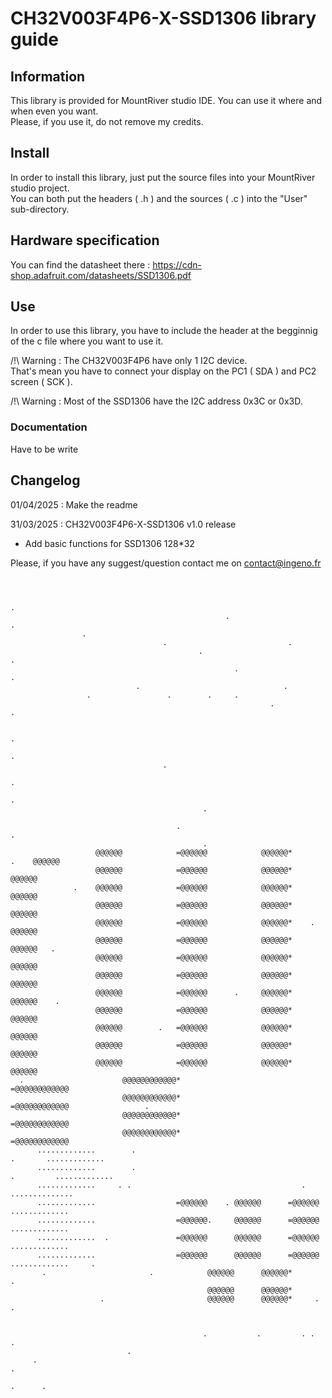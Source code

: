 # CH32V003F4P6-X-SSD1306 library guide
## Information 
This library is provided for MountRiver studio IDE. You can use it where and when even you want.  
Please, if you use it, do not remove my credits.

## Install
In order to install this library, just put the source files into your MountRiver studio project.  
You can both put the headers ( .h ) and the sources ( .c ) into the "User" sub-directory.  

## Hardware specification

You can find the datasheet there : https://cdn-shop.adafruit.com/datasheets/SSD1306.pdf  

## Use 

In order to use this library, you have to include the header at the begginnig of the c file where you want to use it.  

/!\ Warning : The CH32V003F4P6 have only 1 I2C device.  
That's mean you have to connect your display on the PC1 ( SDA ) and PC2 screen ( SCK ).    

/!\ Warning : Most of the SSD1306 have the I2C address 0x3C or 0x3D.  

### Documentation  

Have to be write 

## Changelog


01/04/2025 : Make the readme

31/03/2025 : CH32V003F4P6-X-SSD1306 v1.0 release  
* Add basic functions for SSD1306 128*32

Please, if you have any suggest/question contact me on contact@ingeno.fr
```
                                                                                                    
                                                                                                    
                                                                       .                            
                                                .                          .                        
                .                                                                                   
                                  .                           .                                     
                                          .                                                      .  
                                                  .                     .                           
                            .                                .                                      
                 .                 .        .     .                                                 
                                                          .                             .           
                                                                                                    
                                                                                       .            
                                                                                              .     
                                  .                                                                 
                                                                               .                    
                                                                                                  . 
                                           .                                                        
                                                                                                    
                                     .                                             .                
                                           .                                                        
                   @@@@@@            =@@@@@@            @@@@@@*       .    @@@@@@                   
                   @@@@@@            =@@@@@@            @@@@@@*            @@@@@@                   
              .    @@@@@@            =@@@@@@            @@@@@@*            @@@@@@                   
                   @@@@@@            =@@@@@@            @@@@@@*            @@@@@@                   
                   @@@@@@            =@@@@@@            @@@@@@*    .       @@@@@@                   
                   @@@@@@            =@@@@@@            @@@@@@*            @@@@@@   .               
                   @@@@@@            =@@@@@@            @@@@@@*            @@@@@@                   
                   @@@@@@            =@@@@@@            @@@@@@*            @@@@@@                   
                   @@@@@@            =@@@@@@      .     @@@@@@*            @@@@@@    .              
                   @@@@@@            =@@@@@@            @@@@@@*            @@@@@@                   
                   @@@@@@        .   =@@@@@@            @@@@@@*            @@@@@@                   
                   @@@@@@            =@@@@@@            @@@@@@*            @@@@@@                   
                   @@@@@@            =@@@@@@            @@@@@@*            @@@@@@                   
  .                      @@@@@@@@@@@@*                        =@@@@@@@@@@@@                         
                         @@@@@@@@@@@@*                        =@@@@@@@@@@@@                 .       
                         @@@@@@@@@@@@*                        =@@@@@@@@@@@@                         
                         @@@@@@@@@@@@*                        =@@@@@@@@@@@@                         
      .............        .                                             .       .............      
      .............        .                                           .         .............      
      .............     . .                                      .               ..............     
      .............                  =@@@@@@    . @@@@@@      =@@@@@@            .............      
      .............                  =@@@@@@.     @@@@@@      =@@@@@@            .............      
      .............  .               =@@@@@@      @@@@@@      =@@@@@@            .............      
      .............                  =@@@@@@      @@@@@@      =@@@@@@            .............     .
       .                       .            @@@@@@      @@@@@@*                          .          
                                            @@@@@@      @@@@@@*                                     
                    .                       @@@@@@      @@@@@@*     .            .                  
                                                                                                    
                                                                                                    
                                           .           .         . .        .                       
                          .                                                                         
     .                                                                   .                          
                                                                         .      .                   
```
